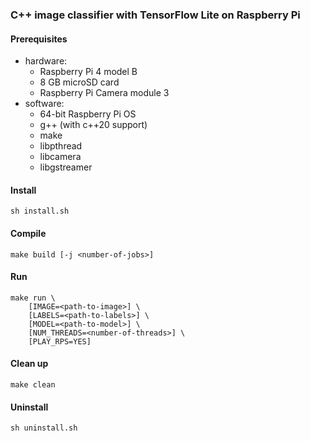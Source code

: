 ### C++ image classifier with TensorFlow Lite on Raspberry Pi

#### Prerequisites
* hardware:
    * Raspberry Pi 4 model B
    * 8 GB microSD card
    * Raspberry Pi Camera module 3
* software:
    * 64-bit Raspberry Pi OS
    * g++ (with c++20 support)
    * make
    * libpthread
    * libcamera
    * libgstreamer

#### Install
    sh install.sh

#### Compile
    make build [-j <number-of-jobs>]

#### Run
    make run \
        [IMAGE=<path-to-image>] \
        [LABELS=<path-to-labels>] \
        [MODEL=<path-to-model>] \
        [NUM_THREADS=<number-of-threads>] \
        [PLAY_RPS=YES]

#### Clean up
    make clean

#### Uninstall
    sh uninstall.sh

